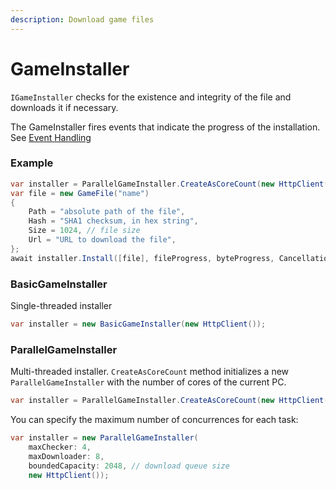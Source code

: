 ```yaml
---
description: Download game files
---
```


# GameInstaller

`IGameInstaller` checks for the existence and integrity of the file and downloads it if necessary.

The GameInstaller fires events that indicate the progress of the installation. See [Event Handling](../getting-started/Handling-Events.md)

### Example

```csharp
var installer = ParallelGameInstaller.CreateAsCoreCount(new HttpClient());
var file = new GameFile("name")
{
    Path = "absolute path of the file",
    Hash = "SHA1 checksum, in hex string",
    Size = 1024, // file size
    Url = "URL to download the file",
};
await installer.Install([file], fileProgress, byteProgress, CancellationToken.None);
```

### BasicGameInstaller

Single-threaded installer

```csharp
var installer = new BasicGameInstaller(new HttpClient());
```

### ParallelGameInstaller

Multi-threaded installer. `CreateAsCoreCount` method initializes a new `ParallelGameInstaller` with the number of cores of the current PC.

```csharp
var installer = ParallelGameInstaller.CreateAsCoreCount(new HttpClient());
```

You can specify the maximum number of concurrences for each task:

```csharp
var installer = new ParallelGameInstaller(
    maxChecker: 4,
    maxDownloader: 8,
    boundedCapacity: 2048, // download queue size
    new HttpClient());
```
